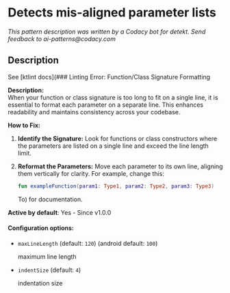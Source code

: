 # Detects mis-aligned parameter lists

_This pattern description was written by a Codacy bot for detekt. Send feedback to ai-patterns@codacy.com_

## Description

See [ktlint docs](### Linting Error: Function/Class Signature Formatting

**Description:**  
When your function or class signature is too long to fit on a single line, it is essential to format each parameter on a separate line. This enhances readability and maintains consistency across your codebase.

**How to Fix:**  
1. **Identify the Signature:** Look for functions or class constructors where the parameters are listed on a single line and exceed the line length limit.
  
2. **Reformat the Parameters:** Move each parameter to its own line, aligning them vertically for clarity. For example, change this:
   ```kotlin
   fun exampleFunction(param1: Type1, param2: Type2, param3: Type3)
   ```

   To) for documentation.

**Active by default**: Yes - Since v1.0.0

#### Configuration options:

* ``maxLineLength`` (default: ``120``) (android default: ``100``)

  maximum line length

* ``indentSize`` (default: ``4``)

  indentation size 
